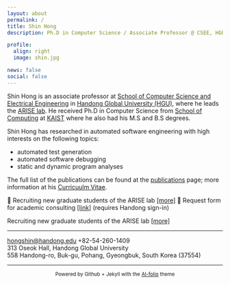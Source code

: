 ```yaml
---
layout: about
permalink: /
title: Shin Hong
description: Ph.D in Computer Science / Associate Professor @ CSEE, HGU <br> 홍신 (한동대학교 전산전자공학부 부교수)

profile:
  align: right
  image: shin.jpg

news: false
social: false
---
```


Shin Hong is an associate professor at [School of Computer Science and Electrical Engineering](http://csee.handong.edu) 
in [Handong Global University (HGU)](http://www.handong.edu), where he leads the [ARISE lab](https://arise.handong.edu).
He received Ph.D in Computer Science from [School of Computing](http://cs.kaist.ac.kr) at [KAIST](http://www.kaist.ac.kr) where he also had his M.S and B.S degrees. 

Shin Hong has researched in automated software engineering with high interests on the following topics:

* automated test generation 
* automated software debugging
* static and dynamic program analyses 

The full list of the publications can be found at the [publications](https://hongshin.github.io/publications) page; more information at his [Curricuulm Vitae](https://github.com/hongshin/hongshin.github.io/blob/master/shinhong-cv.pdf).

🔔 Recruiting new graduate students of the ARISE lab [[more]](https://arise.handong.edu/recruit)
🔔 Request form for academic consulting [[link]](https://forms.gle/AHtwGrowgTPhhq5dA) (requires Handong sign-in) 

Recruiting new graduate students of the ARISE lab [[more]](https://arise.handong.edu/recruit)

---

<a href="mailto:hongshin@handong.edu"> hongshin@handong.edu </a>
+82-54-260-1409 <br>
313 Oseok Hall, Handong Global University <br>
558 Handong-ro, Buk-gu, Pohang, Gyeongbuk, South Korea (37554) 

----

<!--{:.center}-->
<center> <small> Powered by Github + Jekyll with the <a href="https://github.com/alshedivat/al-folio">Al-folio</a> theme </small> </center>

